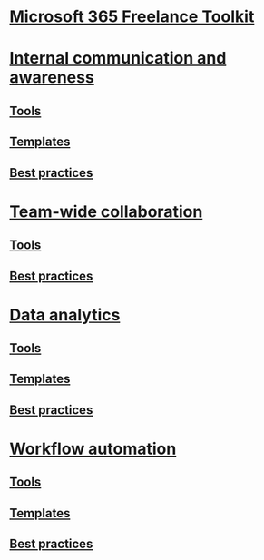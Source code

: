 # [Microsoft 365 Freelance Toolkit](index.md)

# [Internal communication and awareness](internalcommunicationsection.md)
## [Tools](internalcommunicationtools.md)
## [Templates](internalcommunicationtemplates.md)
## [Best practices](internalcommunicationbestpractices.md)

# [Team-wide collaboration](teamwidecollaborationsection.md)
## [Tools](teamwidecollaborationtools.md)
## [Best practices](teamwidecollaborationbestpractices.md)

# [Data analytics](dataanalyticssection.md)
## [Tools](dataanalyticstools.md)
## [Templates](dataanalyticstemplatess.md)
## [Best practices](dataanalyticsbestpractices.md)

# [Workflow automation](workflowautomationsection.md)
## [Tools](workflowautomationtools.md)
## [Templates](workflowautomationtemplates.md)
## [Best practices](workflowautomationbestpractices.md)